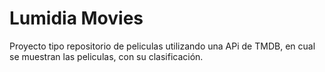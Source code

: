 # Lumidia Movies

Proyecto tipo repositorio de peliculas utilizando una APi de TMDB, en cual se muestran las peliculas, con su clasificación.
